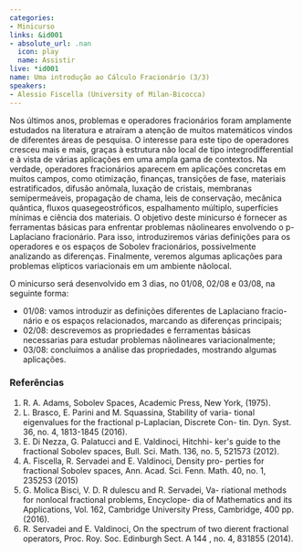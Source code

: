 ```yaml
---
categories:
- Minicurso
links: &id001
- absolute_url: .nan
  icon: play
  name: Assistir
live: *id001
name: Uma introdução ao Cálculo Fracionário (3/3)
speakers:
- Alessio Fiscella (University of Milan-Bicocca)
---
```


Nos últimos anos, problemas e operadores fracionários foram amplamente estudados na literatura e atraíram a atenção de muitos matemáticos vindos de diferentes áreas de pesquisa. O interesse para este tipo de operadores cresceu mais e mais, graças à estrutura não local de tipo integrodifferential e à vista de várias aplicações em uma ampla gama de contextos. Na verdade, operadores fracionários aparecem em aplicações concretas em muitos campos, como otimização, finanças, transições de fase, materiais estratificados, difusão anômala, luxação de cristais, membranas semipermeáveis, propagação de chama, leis de conservação, mecânica quântica, fluxos quasegeostróficos, espalhamento múltiplo, superfícies mínimas e ciência dos materiais. O objetivo deste minicurso é fornecer as ferramentas básicas para enfrentar problemas nãolineares envolvendo o p-Laplaciano fracionário. Para isso, introduziremos várias definições para os operadores e os espaços de Sobolev fracionários, possivelmente analizando as diferenças. Finalmente, veremos algumas aplicações para problemas elípticos variacionais em um ambiente nãolocal.

  O minicurso será desenvolvido em 3 dias, no 01/08, 02/08 e 03/08, na seguinte forma:
   - 01/08: vamos introduzir as definições diferentes de Laplaciano fracio- nário e os espaços relacionados, marcando as diferenças principais;
   - 02/08: descrevemos as propriedades e ferramentas básicas necessarias para estudar problemas nãolineares variacionalmente;
   - 03/08: concluímos a análise das propriedades, mostrando algumas aplicações.

  ### Referências
   1. R. A. Adams, Sobolev Spaces, Academic Press, New York, (1975).
   2. L. Brasco, E. Parini and M. Squassina, Stability of varia- tional eigenvalues for the fractional p-Laplacian, Discrete Con- tin. Dyn. Syst. 36, no. 4, 1813-1845 (2016).
   3. E. Di Nezza, G. Palatucci and E. Valdinoci, Hitchhi- ker's guide to the fractional Sobolev spaces, Bull. Sci. Math. 136, no. 5, 521573 (2012).
   4. A. Fiscella, R. Servadei and E. Valdinoci, Density pro- perties for fractional Sobolev spaces, Ann. Acad. Sci. Fenn. Math. 40, no. 1, 235253 (2015)
   5. G. Molica Bisci, V. D. R dulescu and R. Servadei, Va- riational methods for nonlocal fractional problems, Encyclope- dia of Mathematics and its Applications, Vol. 162, Cambridge University Press, Cambridge, 400 pp. (2016).
   6. R. Servadei and E. Valdinoci, On the spectrum of two dierent fractional operators, Proc. Roy. Soc. Edinburgh Sect. A 144 , no. 4, 831855 (2014).